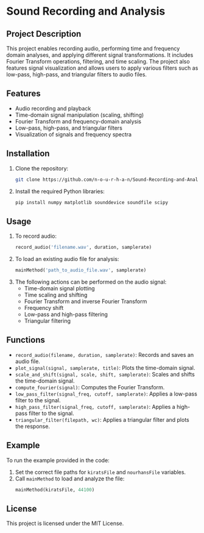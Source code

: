 # Sound Recording and Analysis

## Project Description
This project enables recording audio, performing time and frequency domain analyses, and applying different signal transformations. It includes Fourier Transform operations, filtering, and time scaling. The project also features signal visualization and allows users to apply various filters such as low-pass, high-pass, and triangular filters to audio files.

## Features
- Audio recording and playback
- Time-domain signal manipulation (scaling, shifting)
- Fourier Transform and frequency-domain analysis
- Low-pass, high-pass, and triangular filters
- Visualization of signals and frequency spectra

## Installation
1. Clone the repository:
    ```bash
    git clone https://github.com/n-o-u-r-h-a-n/Sound-Recording-and-Analysis.git
    ```
2. Install the required Python libraries:
    ```bash
    pip install numpy matplotlib sounddevice soundfile scipy
    ```

## Usage
1. To record audio:
    ```python
    record_audio('filename.wav', duration, samplerate)
    ```
2. To load an existing audio file for analysis:
    ```python
    mainMethod('path_to_audio_file.wav', samplerate)
    ```
3. The following actions can be performed on the audio signal:
   - Time-domain signal plotting
   - Time scaling and shifting
   - Fourier Transform and inverse Fourier Transform
   - Frequency shift
   - Low-pass and high-pass filtering
   - Triangular filtering

## Functions
- `record_audio(filename, duration, samplerate)`: Records and saves an audio file.
- `plot_signal(signal, samplerate, title)`: Plots the time-domain signal.
- `scale_and_shift(signal, scale, shift, samplerate)`: Scales and shifts the time-domain signal.
- `compute_fourier(signal)`: Computes the Fourier Transform.
- `low_pass_filter(signal_freq, cutoff, samplerate)`: Applies a low-pass filter to the signal.
- `high_pass_filter(signal_freq, cutoff, samplerate)`: Applies a high-pass filter to the signal.
- `triangular_filter(filepath, wc)`: Applies a triangular filter and plots the response.

## Example
To run the example provided in the code:
1. Set the correct file paths for `kiratsFile` and `nourhansFile` variables.
2. Call `mainMethod` to load and analyze the file:
    ```python
    mainMethod(kiratsFile, 44100)
    ```

## License
This project is licensed under the MIT License.
